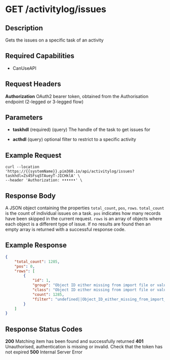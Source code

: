 # GET /activitylog/issues

## Description
Gets the issues on a specific task of an activity

## Required Capabilities
* CanUseAPI

## Request Headers

**Authorization** OAuth2 bearer token, obtained from the Authorisation endpoint (2-legged or 3-legged flow)

## Parameters
* **taskhdl** (required) (query) The handle of the task to get issues for

* **acthdl** (query) optional filter to restrict to a specific activity


## Example Request
```
curl --location 'https://{{systemName}}.pim360.io/api/activitylog/issues?taskhdl=Zs45Fsq5TAueyT-JICHklA' \
--header 'Authorization: ••••••' \
```

## Response Body
A JSON object containing the properties `total_count`, `pos`, `rows`. `total_count` is the count of individual issues on a task. `pos` indicates how many records have been skipped in the current request. `rows` is an array of objects where each object is a different type of issue. If no results are found then an empty array is returned with a successful response code.

## Example Response
```JSON
{
    "total_count": 1285,
    "pos": 0,
    "rows": [
        {
            "id": 1,
            "group": "Object ID either missing from import file or value is blank||1285",
            "class": "Object ID either missing from import file or value is blank",
            "count": 1285,
            "filter": "undefined||Object_ID_either_missing_from_import_file_or_value_is_blank--Object_ID_either_missing_from_import_file_or_value_is_blank||1285"
        }
    ]
}
```

## Response Status Codes
**200** Matching item has been found and successfully returned
**401** Unauthorised, authentication is missing or invalid. Check that the token has not expired
**500** Internal Server Error


